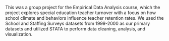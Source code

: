 This was a group project for the Empirical Data Analysis course, which the project explores special education teacher turnover with a focus on how school climate and behaviors influence teacher retention rates. We used the School and Staffing Surveys datasets from 1999-2000 as our primary datasets and utilized STATA to perform data cleaning, analysis, and visualization.

